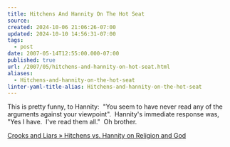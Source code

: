 ```yaml
---
title: Hitchens And Hannity On The Hot Seat
source: 
created: 2024-10-06 21:06:26-07:00
updated: 2024-10-10 14:56:31-07:00
tags:
  - post
date: 2007-05-14T12:55:00.000-07:00
published: true
url: /2007/05/hitchens-and-hannity-on-hot-seat.html
aliases:
  - Hitchens-and-hannity-on-the-hot-seat
linter-yaml-title-alias: Hitchens-and-hannity-on-the-hot-seat
---
```



This is pretty funny, to Hannity:  "You seem to have never read any of the arguments against your viewpoint".  Hannity's immediate response was, "Yes I have.  I've read them all."  Oh brother.  
  
[Crooks and Liars » Hitchens vs. Hannity on Religion and God](http://www.crooksandliars.com/2007/05/14/hitchens-vs-hannity-on-religion-and-god/)